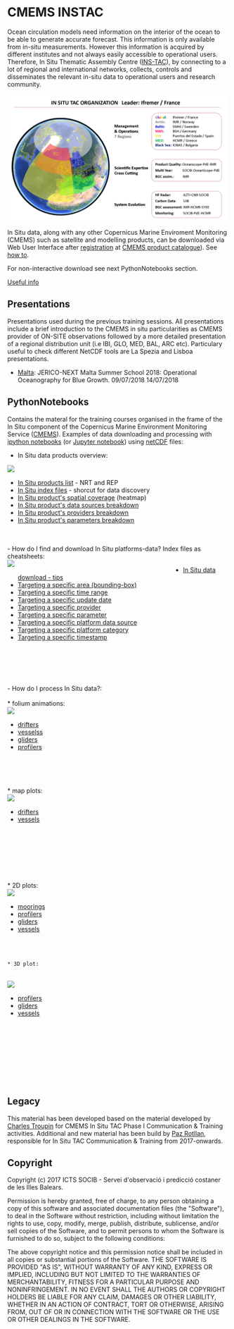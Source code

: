 # CMEMS INSTAC

Ocean circulation models need information on the interior of the ocean to be able to generate accurate forecast. This information is only available from in-situ measurements. However this information is acquired by different institutes and not always easily accessible to operational users. Therefore, In Situ Thematic Assembly Centre ([INS-TAC](http://www.marineinsitu.eu/)), by connecting to a lot of regional and international networks, collects, controls and disseminates the relevant in-situ data to operational users and research community. 
<br>
<br>
<img src="images/regions.png " width="500">

In Situ data, along with any other Copernicus Marine Enviroment Monitoring (CMEMS) such as satellite and modelling products, can be downloaded via Web User Interface after [registration](http://marine.copernicus.eu/services-portfolio/register-now/) at [CMEMS product catalogue](http://marine.copernicus.eu/)). See [how to](http://marine.copernicus.eu/services-portfolio/technical-faq/).

For non-interactive download see next PythonNotebooks section. 

[Useful info](./tips/README.md)

## Presentations
Presentations used during the previous training sessions. All presentations include a brief introduction to the CMEMS in situ particularities as CMEMS provider of ON-SITE observations followed by a more detailed presentation of a regional distribution unit (i.e IBI, GLO, MED, BAL, ARC etc). Particulary useful to check different NetCDF tools are La Spezia and Lisboa presentations.
* [Malta](http://www.socib.es/users/protllan/CMEMS/jnsummersch/reveal.js-master/coding/): JERICO-NEXT Malta Summer School 2018: Operational Oceanography for Blue Growth. 09/07/2018 14/07/2018

## PythonNotebooks

Contains the materal for the training courses organised in the frame of the In Situ component of the Copernicus Marine Environment Monitoring Service ([CMEMS](http://marine.copernicus.eu/)). Examples of data downloading and processing with [ipython notebooks](http://ipython.org/notebook.html) (or [Jupyter notebook](http://jupyter.org/)) using [netCDF](http://www.unidata.ucar.edu/software/netcdf/) files:

- In Situ data products overview:

<img align="left" src="https://github.com/CopernicusMarineInsitu/INSTACTraining-Phase2UPDATE/blob/master/images/spatial_coverage.png" width="400">
<br>
	<ul><li><a href="https://github.com/CopernicusMarineInsitu/INSTACTraining-Phase2UPDATE/blob/master/PythonNotebooks/In_Situ_products_list.ipynb" target="_blank">In Situ products list</a> - NRT and REP </li>
	<li><a href="https://github.com/CopernicusMarineInsitu/INSTACTraining-Phase2UPDATE/blob/master/PythonNotebooks/In_Situ_index_files.ipynb" target="_blank">In Situ index files</a> - shorcut for data discovery</li>
	<li><a href="https://github.com/CopernicusMarineInsitu/INSTACTraining-Phase2UPDATE/blob/master/PythonNotebooks/In_Situ_product_spatial_coverage.ipynb" target="_blank">In Situ product's spatial coverage</a> (heatmap)</li>
	<li><a href="https://github.com/CopernicusMarineInsitu/INSTACTraining-Phase2UPDATE/blob/master/PythonNotebooks/In_Situ_data_sources_breakdown.ipynb" target="_blank">In Situ product's data sources breakdown</a></li>
	<li><a href="https://github.com/CopernicusMarineInsitu/INSTACTraining-Phase2UPDATE/blob/master/PythonNotebooks/In_Situ_providers_breakdown.ipynb" target="_blank">In Situ product's providers breakdown</a></li>
	<li><a href="https://github.com/CopernicusMarineInsitu/INSTACTraining-Phase2UPDATE/blob/master/PythonNotebooks/In_Situ_parameters_breakdown.ipynb" target="_blank">In Situ product's parameters breakdown</a></li>
	</ul>
<br>
<br>
- How do I find and download In Situ platforms-data? Index files as cheatsheets:
<br>
<img align="left" src="https://github.com/CopernicusMarineInsitu/INSTACTraining-Phase2UPDATE/blob/master/images/data_sources.png" width="400">
	<ul><li><a href="https://github.com/CopernicusMarineInsitu/INSTACTraining-Phase2UPDATE/blob/master/PythonNotebooks/Download_In_Situ_data_tips.ipynb" target="_blank">In Situ data download - tips</a></li>
	<li><a href="https://github.com/CopernicusMarineInsitu/INSTACTraining-Phase2UPDATE/blob/master/PythonNotebooks/In_Situ_data_download_by_boundingbox.ipynb" target="_blank">Targeting a specific area (bounding-box)</a> </li>
	<li><a href="https://github.com/CopernicusMarineInsitu/INSTACTraining-Phase2UPDATE/blob/master/PythonNotebooks/In_Situ_data_download_by_timerange.ipynb" target="_blank">Targeting a specific time range</a></li>
	<li><a href="https://github.com/CopernicusMarineInsitu/INSTACTraining-Phase2UPDATE/blob/master/PythonNotebooks/In_Situ_data_download_by_timeupdate.ipynb" target="_blank">Targeting a specific update date</a></li>
	<li><a href="https://github.com/CopernicusMarineInsitu/INSTACTraining-Phase2UPDATE/blob/master/PythonNotebooks/In_Situ_data_download_by_provider.ipynb" target="_blank">Targeting a specific provider</a></li>
	<li><a href="https://github.com/CopernicusMarineInsitu/INSTACTraining-Phase2UPDATE/blob/master/PythonNotebooks/In_Situ_data_download_by_parameter.ipynb" target="_blank">Targeting a specific parameter</a></li>
	<li><a href="https://github.com/CopernicusMarineInsitu/INSTACTraining-Phase2UPDATE/blob/master/PythonNotebooks/In_Situ_data_download_by_platform_data_source.ipynb" target="_blank">Targeting a specific platform data source</a></li>
	<li><a href="https://github.com/CopernicusMarineInsitu/INSTACTraining-Phase2UPDATE/blob/master/PythonNotebooks/In_Situ_data_download_by_platform_category.ipynb" target="_blank">Targeting a specific platform category</a></li>
	<li><a href="https://github.com/CopernicusMarineInsitu/INSTACTraining-Phase2UPDATE/blob/master/PythonNotebooks/In_Situ_data_download_by_timestamp.ipynb" target="_blank">Targeting a specific timestamp</a></li>
	</ul>
<br>
<br>
<br>
<br>
<br>
- How do I process In Situ data?:
<br>
<br>
	* folium animations: 
<br>
<img align="left" src="https://github.com/CopernicusMarineInsitu/INSTACTraining-Phase2UPDATE/blob/master/images/vessels.png" width="200">
<br>
<ul><li><a href="https://github.com/CopernicusMarineInsitu/INSTACTraining-Phase2UPDATE/blob/master/PythonNotebooks/folium_In_Situ_drifters.ipynb" target="_blank">drifters</a></li> 
<li><a href="https://github.com/CopernicusMarineInsitu/INSTACTraining-Phase2UPDATE/blob/master/PythonNotebooks/folium_In_Situ_vessels.ipynb" target="_blank">vesselss</a></li>
<li><a href="https://github.com/CopernicusMarineInsitu/INSTACTraining-Phase2UPDATE/blob/master/PythonNotebooks/folium_In_Situ_gliders.ipynb" target="_blank">gliders</a></li>
<li><a href="https://github.com/CopernicusMarineInsitu/INSTACTraining-Phase2UPDATE/blob/master/PythonNotebooks/folium_In_Situ_profilers.ipynb" target="_blank">profilers</a></li>
</ul>
<br>
<br>
<br>
<br>
	* map plots:
<br>
<img align="left" src="https://github.com/CopernicusMarineInsitu/INSTACTraining-Phase2UPDATE/blob/master/images/vessels2.png" width="200">
<br>
<ul><li><a href="https://github.com/CopernicusMarineInsitu/INSTACTraining-Phase2UPDATE/blob/master/PythonNotebooks/In_Situ_drifters_on_map.ipynb" target="_blank">drifters</a></li>
<li><a href="https://github.com/CopernicusMarineInsitu/INSTACTraining-Phase2UPDATE/blob/master/PythonNotebooks/map_In_Situ_vessels.ipynb" target="_blank">vessels</a></li>
</ul>
<br>
<br>
<br>
<br>
<br>
<br>
<br>
	* 2D plots:
<br>
<img align="left" src="https://github.com/CopernicusMarineInsitu/INSTACTraining-Phase2UPDATE/blob/master/images/profiler.png" width="200">
<br>
<ul><li><a href="https://github.com/CopernicusMarineInsitu/INSTACTraining-Phase2UPDATE/blob/master/PythonNotebooks/2d_In_Situ_moorings.ipynb" target="_blank"> moorings</a></li>
<li><a href="https://github.com/CopernicusMarineInsitu/INSTACTraining-Phase2UPDATE/blob/master/PythonNotebooks/2d_In_Situ_profilers.ipynb"  target="_blank"> profilers</a></li>
<li><a href="https://github.com/CopernicusMarineInsitu/INSTACTraining-Phase2UPDATE/blob/master/PythonNotebooks/2d_In_Situ_gliders.ipynb" target="_blank"> gliders</a></li>
<li><a href="https://github.com/CopernicusMarineInsitu/INSTACTraining-Phase2UPDATE/blob/master/PythonNotebooks/2d_In_Situ_vessels.ipynb" target="_blank"> vessels</a></li>
</ul>
<br>
<br>

	* 3D plot:
<br>
<img align="left" src="https://github.com/CopernicusMarineInsitu/INSTACTraining-Phase2UPDATE/blob/master/images/gliders.png" width="200">
<br>
<ul><li><a href="https://github.com/CopernicusMarineInsitu/INSTACTraining-Phase2UPDATE/blob/master/PythonNotebooks/3d_In_Situ_profilers.ipynb"  target="_blank">profilers</a></li>
<li><a href="https://github.com/CopernicusMarineInsitu/INSTACTraining-Phase2UPDATE/blob/master/PythonNotebooks/3d_In_Situ_gliders.ipynb"  target="_blank">gliders</a></li>
<li><a href="https://github.com/CopernicusMarineInsitu/INSTACTraining-Phase2UPDATE/blob/master/PythonNotebooks/3d_In_Situ_vessels.ipynb"  target="_blank">vessels</a></li>
</ul>
<br>
<br>
<br>
<br>
<br>
<br>
<br>
<br>

## Legacy
This material has been developed based on the material developed by [Charles Troupin](https://github.com/ctroupin) for CMEMS In Situ TAC Phase I Communication & Training activities. 
Additional and new material has been build by [Paz Rotllan](https://github.com/pazrg), responsible for In Situ TAC Communication & Training from 2017-onwards. 

## Copyright
Copyright (c) 2017 ICTS SOCIB - Servei d'observació i predicció costaner de les Illes Balears.

Permission is hereby granted, free of charge, to any person obtaining a copy
of this software and associated documentation files (the "Software"), to deal
in the Software without restriction, including without limitation the rights
to use, copy, modify, merge, publish, distribute, sublicense, and/or sell
copies of the Software, and to permit persons to whom the Software is
furnished to do so, subject to the following conditions:

The above copyright notice and this permission notice shall be included in
all copies or substantial portions of the Software.
THE SOFTWARE IS PROVIDED "AS IS", WITHOUT WARRANTY OF ANY KIND, EXPRESS OR
IMPLIED, INCLUDING BUT NOT LIMITED TO THE WARRANTIES OF MERCHANTABILITY,
FITNESS FOR A PARTICULAR PURPOSE AND NONINFRINGEMENT. IN NO EVENT SHALL THE
AUTHORS OR COPYRIGHT HOLDERS BE LIABLE FOR ANY CLAIM, DAMAGES OR OTHER
LIABILITY, WHETHER IN AN ACTION OF CONTRACT, TORT OR OTHERWISE, ARISING FROM,
OUT OF OR IN CONNECTION WITH THE SOFTWARE OR THE USE OR OTHER DEALINGS IN
THE SOFTWARE.

